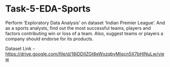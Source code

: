 # Task-5-EDA-Sports
Perform ‘Exploratory Data Analysis’ on dataset ‘Indian Premier League’. And as a sports analysts, find out the most successful teams, players and factors contributing win or loss of a team. Also, suggest teams or players a company should endorse for its products.


Dataset Link - https://drive.google.com/file/d/18iDDIIZGt8eWxzqbyMIqcn5X7bHINuLw/view
